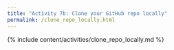 ```yaml
---
title: "Activity 7b: Clone your GitHub repo locally"
permalink: /clone_repo_locally.html
---
```


{% include content/activities/clone_repo_locally.md %}
